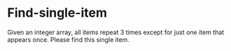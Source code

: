 # Find-single-item
Given an integer array, all items repeat 3 times except for just one item that appears once. Please find this single item.

